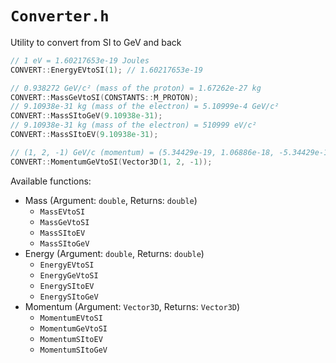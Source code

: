 # `Converter.h`

Utility to convert from SI to GeV and back

```cpp
// 1 eV = 1.60217653e-19 Joules
CONVERT::EnergyEVtoSI(1); // 1.60217653e-19

// 0.938272 GeV/c² (mass of the proton) = 1.67262e-27 kg
CONVERT::MassGeVtoSI(CONSTANTS::M_PROTON);
// 9.10938e-31 kg (mass of the electron) = 5.10999e-4 GeV/c²
CONVERT::MassSItoGeV(9.10938e-31);
// 9.10938e-31 kg (mass of the electron) = 510999 eV/c²
CONVERT::MassSItoEV(9.10938e-31);

// (1, 2, -1) GeV/c (momentum) = (5.34429e-19, 1.06886e-18, -5.34429e-19) kg*m/s
CONVERT::MomentumGeVtoSI(Vector3D(1, 2, -1));
```

Available functions:

- Mass (Argument: `double`, Returns: `double`)
	- `MassEVtoSI`
	- `MassGeVtoSI`
	- `MassSItoEV`
	- `MassSItoGeV`
- Energy (Argument: `double`, Returns: `double`)
	- `EnergyEVtoSI`
	- `EnergyGeVtoSI`
	- `EnergySItoEV`
	- `EnergySItoGeV`
- Momentum (Argument: `Vector3D`, Returns: `Vector3D`)
	- `MomentumEVtoSI`
	- `MomentumGeVtoSI`
	- `MomentumSItoEV`
	- `MomentumSItoGeV`
